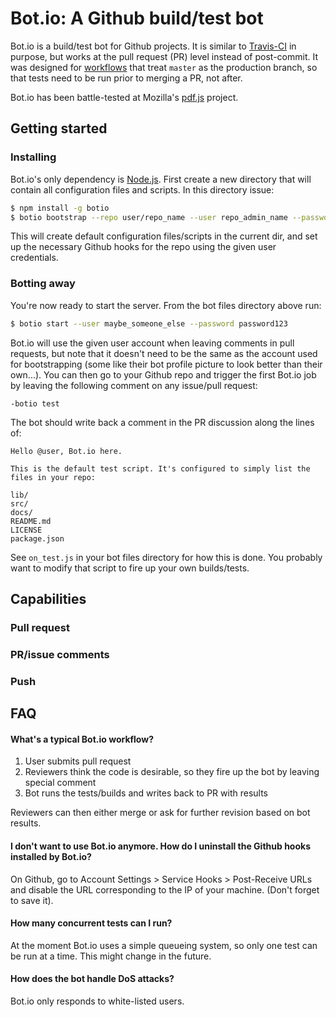 # Bot.io: A Github build/test bot

Bot.io is a build/test bot for Github projects. It is similar to [Travis-CI](http://travis-ci.org) in purpose, but works at the pull request (PR) level instead of post-commit. It was designed for [workflows](http://scottchacon.com/2011/08/31/github-flow.html) that treat `master` as the production branch, so that tests need to be run prior to merging a PR, not after.

Bot.io has been battle-tested at Mozilla's [pdf.js](http://github.com/mozilla/pdf.js) project.




## Getting started


### Installing

Bot.io's only dependency is [Node.js](https://github.com/joyent/node). First create a new directory that will contain all configuration files and scripts. In this directory issue:

```bash
$ npm install -g botio
$ botio bootstrap --repo user/repo_name --user repo_admin_name --password password123
```

This will create default configuration files/scripts in the current dir, and set up the necessary Github hooks for the repo using the given user credentials. 


### Botting away

You're now ready to start the server. From the bot files directory above run:

```bash
$ botio start --user maybe_someone_else --password password123
```

Bot.io will use the given user account when leaving comments in pull requests, but note that it doesn't need to be the same as the account used for bootstrapping (some like their bot profile picture to look better than their own...). You can then go to your Github repo and trigger the first Bot.io job by leaving the following comment on any issue/pull request:

```
-botio test
```

The bot should write back a comment in the PR discussion along the lines of:

```
Hello @user, Bot.io here.

This is the default test script. It's configured to simply list the files in your repo:

lib/
src/
docs/
README.md
LICENSE
package.json
```

See `on_test.js` in your bot files directory for how this is done. You probably want to modify that script to fire up your own builds/tests.




## Capabilities


### Pull request

### PR/issue comments

### Push




## FAQ

#### What's a typical Bot.io workflow?

1. User submits pull request
2. Reviewers think the code is desirable, so they fire up the bot by leaving special comment
3. Bot runs the tests/builds and writes back to PR with results

Reviewers can then either merge or ask for further revision based on bot results.


#### I don't want to use Bot.io anymore. How do I uninstall the Github hooks installed by Bot.io?

On Github, go to Account Settings > Service Hooks > Post-Receive URLs and disable the URL corresponding to the IP of your machine. (Don't forget to save it).

#### How many concurrent tests can I run?

At the moment Bot.io uses a simple queueing system, so only one test can be run at a time. This might change in the future.

#### How does the bot handle DoS attacks?

Bot.io only responds to white-listed users.
